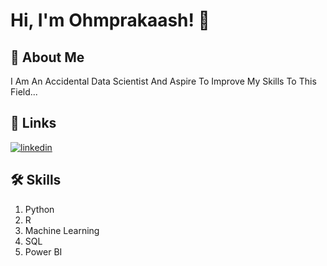 
# Hi, I'm Ohmprakaash! 👋


## 🚀 About Me
I Am An Accidental Data Scientist And Aspire To Improve My Skills To This Field...


## 🔗 Links

[![linkedin](https://www.linkedin.com/in/ohmprakaash-raja-0a1718271/)](https://www.linkedin.com/)


## 🛠 Skills
1) Python
2) R
3) Machine Learning
4) SQL
5) Power BI

